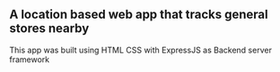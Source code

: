 ## A location based web app that tracks general stores nearby  ##
This app was built using HTML CSS with ExpressJS as Backend server framework
